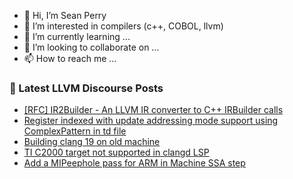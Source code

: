 - 👋 Hi, I’m Sean Perry
- 👀 I’m interested in compilers (c++, COBOL, llvm)
- 🌱 I’m currently learning ...
- 💞️ I’m looking to collaborate on ...
- 📫 How to reach me ...

<!---
s66perry/s66perry is a ✨ special ✨ repository because its `README.md` (this file) appears on your GitHub profile.
You can click the Preview link to take a look at your changes.
--->
### 📕 Latest LLVM Discourse Posts

<!-- DISCOURSE-LLVM:START -->
- [[RFC] IR2Builder - An LLVM IR converter to C++ IRBuilder calls](https://discourse.llvm.org/t/rfc-ir2builder-an-llvm-ir-converter-to-c-irbuilder-calls/83122#post_11)
- [Register indexed with update addressing mode support using ComplexPattern in td file](https://discourse.llvm.org/t/register-indexed-with-update-addressing-mode-support-using-complexpattern-in-td-file/83265#post_1)
- [Building clang 19 on old machine](https://discourse.llvm.org/t/building-clang-19-on-old-machine/83249#post_3)
- [TI C2000 target not supported in clangd LSP](https://discourse.llvm.org/t/ti-c2000-target-not-supported-in-clangd-lsp/83015#post_10)
- [Add a MIPeephole pass for ARM in Machine SSA step](https://discourse.llvm.org/t/add-a-mipeephole-pass-for-arm-in-machine-ssa-step/83237#post_3)
<!-- DISCOURSE-LLVM:END -->
